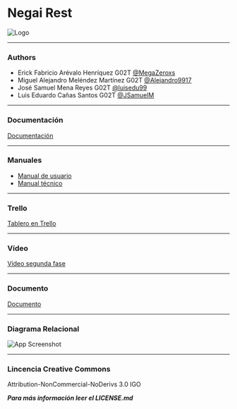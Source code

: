 # Negai Rest


![Logo](https://i.imgur.com/YnRSN3q.jpg)


-------
### Authors
- Erick Fabricio Arévalo Henríquez G02T [@MegaZeroxs](https://github.com/MegaZeroxs)
- Miguel Alejandro Meléndez Martínez G02T [@Alejandro9917](https://github.com/Alejandro9917)
- José Samuel Mena Reyes G02T [@luisedu99](https://github.com/luisedu99)
- Luis Eduardo Cañas Santos G02T [@JSamuelM](https://github.com/JSamuelM)


------
### Documentación
[Documentación](https://documenter.postman.com/preview/13307056-a6adfaef-1c3a-4f0b-a125-c33c9d9a0438?environment=&versionTag=latest&apiName=CURRENT&version=latest&documentationLayout=classic-double-column&right-sidebar=303030&top-bar=FFFFFF&highlight=EF5B25)


------
### Manuales
- [Manual de usuario](https://udbedu-my.sharepoint.com/:b:/g/personal/mm180363_alumno_udb_edu_sv/EXThJlscbBhCkC0Mt2iRNUIBqg9Ebabht-6GeYxZyMxmzw?e=L65H8s)
- [Manual técnico](https://udbedu-my.sharepoint.com/:b:/g/personal/mm180363_alumno_udb_edu_sv/ESVbx5woFmFMgeoRsiafPbwBSUJAxVMiPIWmryCM59mE3A?e=zxBvpm)


------
### Trello
[Tablero en Trello](https://trello.com/b/9Cc8XjqD/proyecto-de-c%C3%A1tedra-negai)


------
### Vídeo
[Vídeo segunda fase](https://drive.google.com/file/d/1mmlz9cDzz3Io8x_N2s8d-mYOGYriKjmd/view?fbclid=IwAR3CDREquRcnmGJfU0YZ8HM6F2c3Ccsl438P-1H1g3f3QgQSiJpB4Q1d7W8)


------
### Documento
[Documento](https://udbedu-my.sharepoint.com/:b:/g/personal/mm180363_alumno_udb_edu_sv/ERU_GPZ7mxpCoUs3nMlY-3YBFZ5hZZMWQuDjGFLFswQ8Lw?e=yy6Euy)


-------
### Diagrama Relacional
![App Screenshot](https://i.imgur.com/9ddp8G0.png)


-------
### Lincencia Creative Commons
Attribution-NonCommercial-NoDerivs 3.0 IGO

***Para más información leer el LICENSE.md***

